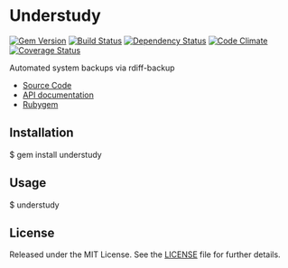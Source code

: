 # Understudy

[![Gem Version](https://badge.fury.io/rb/understudy.png)](http://badge.fury.io/rb/understudy)
[![Build Status](https://travis-ci.org/ketiko/understudy.png?branch=master)](https://travis-ci.org/ketiko/understudy)
[![Dependency Status](https://gemnasium.com/ketiko/understudy.png)](https://gemnasium.com/ketiko/understudy)
[![Code Climate](https://codeclimate.com/github/ketiko/understudy.png)](https://codeclimate.com/github/ketiko/understudy)
[![Coverage Status](https://coveralls.io/repos/ketiko/understudy.png)](https://coveralls.io/r/ketiko/understudy)

Automated system backups via rdiff-backup

* [Source Code](http://github.com/ketiko/understudy)
* [API documentation](http://rubydoc.info/github/ketiko/understudy/master)
* [Rubygem](http://rubygems.org/gems/understudy)

## Installation

$ gem install understudy

## Usage

$ understudy

## License

Released under the MIT License.  See the [LICENSE][] file for further details.

[license]: LICENSE.txt
